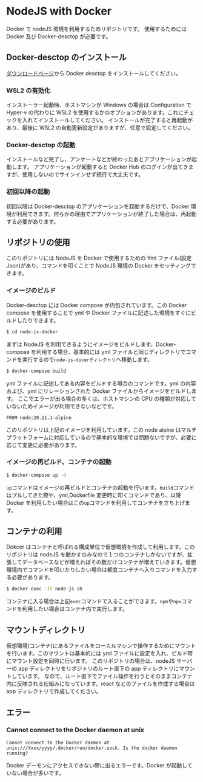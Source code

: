 # NodeJS with Docker

Docker で nodeJS 環境を利用するためリポジトリです。
使用するためには Docker 及び Docker-desctop が必要です。

## Docker-desctop のインストール

[ダウンロードページ](https://www.docker.com/ja-jp/products/docker-desktop/"Docker-desctop")から Docker desctop をインストールしてください。

### WSL2 の有効化

インストーラー起動時、ホストマシンが Windows の場合は Configuration で Hyper-v の代わりに WSL2 を使用するかのオプションがあります。これにチェックを入れてインストールしてください。
インストールが完了すると再起動があり、最後に WSL2 の自動更新設定がありますが、任意で設定してください。

### Docker-desctop の起動

インストールなど完了し、アンケートなどが終わったあとアプリケーションが起動します。
アプリケーションが起動すると Docker Hub のログインが出てきますが、使用しないのでサインインせず続行で大丈夫です。

### 初回以降の起動

初回以降は Docker-desctop のアプリケーションを起動するだけで、Docker 環境が利用できます。何らかの理由でアプリケーションが終了した場合は、再起動する必要があります。

## リポジトリの使用

このリポジトリには NodeJS を Docker で使用するための Yml ファイル(設定 Json)があり、コマンドを叩くことで NodeJS 環境の Docker をセッティングできます。

### イメージのビルド

Docker-desctop には Docker compose が内包されています。この Docker compose を使用することで yml や Docker ファイルに記述した環境をすぐにビルドしたりできます。

```bash
$ cd node-js-docker
```

まずは NodeJS を利用できるようにイメージをビルドします。Docker-compose を利用する場合、基本的には yml ファイルと同じディレクトリでコマンドを実行するので`node-js-docerディレクトリ`へ移動します。

```bash
$ docker-compose build
```

yml ファイルに記述してある内容をビルドする場合のコマンドです。yml の内容および、yml にリレーションされた Docker ファイルからイメージをビルドします。
ここでエラーが出る場合の多くは、ホストマシンの CPU の種類が対応していないためイメージが利用できないなどです。

```
FROM node:20.11.1-alpine
```

このリポジトリは上記のイメージを利用しています。この node alpine はマルチプラットフォームに対応しているので基本的な環境では問題ないですが、必要に応じて変更に必要があります。

### イメージの再ビルド、コンテナの起動

```bash
$ docker-compose up -d
```

`up`コマンドはイメージの再ビルドとコンテナの起動を行います。`build`コマンドはプルしてきた際や、yml,Dockerfile 変更時に叩くコマンドであり、以降 Docker を利用したい場合はこの`up`コマンドを利用してコンテナを立ち上げます。

## コンテナの利用

Dokcer はコンテナと呼ばれる構成単位で仮想環境を作成して利用します。このリポジトリは nodeJS を動かすのみなので１つのコンテナしかないですが、拡張してデータベースなどが増えればその数だけコンテナが増えていきます。仮想環境内でコマンドを叩いたりしたい場合は都度コンテナへ入りコマンドを入力する必要があります。

```bash
$ docker exec -it node-js sh
```

コンテナに入る場合は上記`exec`コマンドで入ることができます。`npm`や`npx`コマンドを利用したい場合はコンテナ内で実行します。

## マウントディレクトリ

仮想環境(コンテナ)にあるファイルをローカルマシンで操作するためにマウントを行います。このマウントは基本的には yml ファイルに設定を入れ、ビルド時にマウント設定を同時に行います。
このリポジトリの場合は、nodeJS サーバーの app ディレクトリをリポジトリのルート直下の app ディレクトリにマウントしています。
なので、ルート直下でファイル操作を行うとそのままコンテナ内に反映される仕組みになっています。react などのファイルを作成する場合は app ディレクトリで作成してください。

## エラー

### Cannot connect to the Docker daemon at unix

```
Cannot connect to the Docker daemon at unix:///Xxxx/yyyy/.docker/run/docker.sock. Is the docker daemon running?
```

Docker デーモンにアクセスできない際に出るエラーです。Docker が起動していない場合が多いです。
